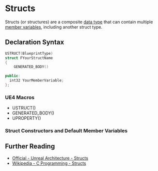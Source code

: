 # Structs

Structs (or structures) are a composite [data type](https://en.wikipedia.org/wiki/Data_type) that can contain multiple [member variables](https://en.wikipedia.org/wiki/Member_variable), including another struct type.

## Declaration Syntax

```C++
USTRUCT(BlueprintType)
struct FYourStructName
{
    GENERATED_BODY()
    
public:
  int32 YourMemberVariable;
};
```

### UE4 Macros
- USTRUCT()
- GENERATED_BODY()
- UPROPERTY()

### Struct Constructors and Default Member Variables

## Further Reading
- [Official - Unreal Architecture - Structs](https://docs.unrealengine.com/en-US/Programming/UnrealArchitecture/Reference/Structs/index.html)
- [Wikipedia - C Programming - Structs](https://en.wikipedia.org/wiki/Struct_(C_programming_language))
